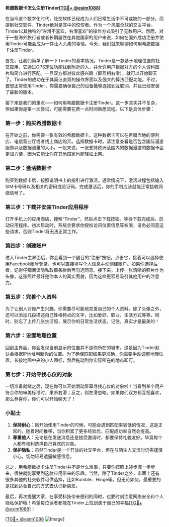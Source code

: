 **希腊数据卡怎么注册Tinder[[TG💪+ @esim1088](https://t.me/s/esim1088)]**

在当今这个数字化时代，社交软件已经成为人们日常生活中不可或缺的一部分。而提到社交软件，Tinder绝对是其中的佼佼者。作为一个风靡全球的交友平台，Tinder以其独特的“左滑不喜欢，右滑喜欢”的操作方式吸引了无数用户。然而，对于一些海外旅行者或者长期居住在其他国家的用户来说，如何在国外成功注册并使用Tinder可能会成为一件让人头疼的事情。今天，我们就来聊聊如何用希腊数据卡注册Tinder。

首先，让我们简单了解一下Tinder的基本情况。Tinder是一款基于地理位置的社交应用，它通过GPS定位功能找到附近的人，并允许用户根据对方的个人资料图片和简介进行匹配。一旦双方都对彼此感兴趣（即互相右滑），就可以开始聊天了。Tinder的成功在于其简洁直观的操作界面以及强大的算法匹配功能。不过，要想正常使用Tinder，你需要确保自己的设备能够连接到互联网，并且已经安装了最新的版本。

接下来是我们的重点——如何用希腊数据卡注册Tinder。这一步其实并不复杂，但如果你是第一次尝试，可能需要花费一点时间熟悉流程。以下是具体步骤：

### 第一步：购买希腊数据卡

在开始之前，你需要一张有效的希腊数据卡。这种数据卡可以在希腊当地的便利店、电信营业厅或者线上商店购买。选择数据卡时，请注意查看是否包含国际漫游服务以及数据流量的大小。一般来说，一张支持欧洲范围内的数据漫游的数据卡会更加方便，因为它能让你在其他国家也能轻松上网。

### 第二步：激活数据卡

购买到数据卡后，按照说明书上的指引进行激活。通常情况下，激活过程包括输入SIM卡号码以及相关的密码或验证码。完成激活后，你的手机应该就能正常接收网络信号了。

### 第三步：下载并安装Tinder应用程序

打开手机上的应用商店，搜索“Tinder”，然后点击下载按钮。等待下载完成后，启动应用程序。初次启动时，系统会要求你授权访问位置信息等权限，请务必同意这些请求，否则Tinder将无法正常工作。

### 第四步：创建账户

进入Tinder主界面后，你会看到一个醒目的“注册”按钮。点击它，接着可以选择使用Facebook账号登录，也可以直接填写个人信息手动创建账户。如果你选择后者，记得仔细阅读隐私政策条款后再勾选同意。接下来，上传一张清晰的照片作为头像，这张照片最好是你本人的真实面貌，因为这样更容易吸引其他用户的注意力。

### 第五步：完善个人资料

为了让别人对你产生兴趣，你需要尽可能地完善自己的个人资料。除了头像之外，还可以添加几段描述自己性格特点的文字，比如爱好、职业、生活方式等等。同时，别忘了上传几张生活照，展示你的日常生活状态。记住，真实才是最美的！

### 第六步：设置地理位置

回到主界面，你会发现当前显示的位置并不是你所在的城市。这是因为Tinder默认会根据IP地址判断你的位置。为了确保匹配结果更准确，你需要手动调整地理位置。长按地图中央的小人图标，然后拖动到你实际所在的地点即可。

### 第七步：开始寻找心仪的对象

一切准备就绪之后，现在你可以开始滑动屏幕寻找心仪的对象啦！当看到某个用户符合你的审美标准时，果断右滑；反之，则左滑忽略。如果你们双方都互相喜欢，那么恭喜你，你们可以开始聊天了！

### 小贴士

1. **保持耐心**：刚开始使用Tinder的时候，可能会遇到匹配率较低的情况，这是正常的。随着时间推移，当你积累了更多经验后，匹配成功率自然会提高。
2. **尊重他人**：无论是在发送消息还是接受邀请时，都要保持礼貌友好。毕竟每个人都有权利选择自己喜欢的对象。
3. **保护隐私**：虽然Tinder是一个开放的社交平台，但在与陌生人交流时仍需谨慎小心，切勿轻易透露敏感信息。

总之，用希腊数据卡注册Tinder并不是什么难事，只要你按照上述步骤一步步来，很快就能享受到这款应用带来的乐趣。当然，除了Tinder之外，市面上还有很多其他的社交软件可供选择，比如Bumble、Hinge等。但无论如何，最重要的是找到适合自己的方式去认识新朋友。

最后，再次提醒大家，在享受科技带来便利的同时，也要时刻注意网络安全和个人隐私保护哦！希望每位读者都能在Tinder上找到属于自己的幸福[[TG💪+ @esim1088](https://t.me/s/esim1088)]！

[[TG💪+ @esim1088](https://t.me/s/esim1088) ![Image](https://i.postimg.cc/4NQfJmqS/Snipaste-2025-05-13-00-14-12.png)]